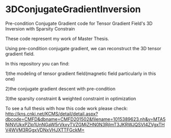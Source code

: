 # 3DConjugateGradientInversion
Pre-condition Conjugate Gradient code for Tensor Gradient Field's 3D Inversion with Sparsity Constrain

These code represent my work of Master Thesis.

Using pre-condition conjugate gradient, we can reconstruct the 3D tensor gradient field.

In this repository you can find:

1)the modeling of tensor gradient field(magnetic field particularly in this one)

2)the conjugate gradient descent with pre-condition

3)the sparsity constraint & weighted constraint in optimization

To see a full thesis with how this code work please check:
http://kns.cnki.net/KCMS/detail/detail.aspx?dbcode=CMFD&dbname=CMFD201502&filename=1015389623.nh&v=MTA5NjNVUkxPZlp1UnNGaW5rVkxyTVZGMjZHN0N3RjlmT3JKRWJQSVI4ZVgxTHV4WVM3RGgxVDNxVHJXTTFGckM=

